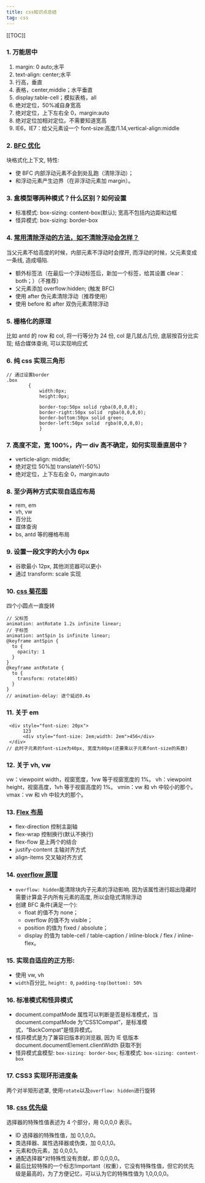```yaml
---
title: css知识点总结
tag: css
---
```


[[TOC]]

### 1. 万能居中

1. margin: 0 auto;水平
2. text-align: center;水平
3. 行高，垂直
4. 表格，center,middle；水平垂直
5. display:table-cell；模拟表格，all
6. 绝对定位，50%减自身宽高
7. 绝对定位，上下左右全 0，margin:auto
8. 绝对定位加相对定位。不需要知道宽高
9. IE6，IE7：给父元素设一个 font-size:高度/1.14,vertical-align:middle

### 2. [BFC 优化](https://www.jianshu.com/p/0d713b32cd0d)

块格式化上下文, 特性:

- 使 BFC 内部浮动元素不会到处乱跑（清除浮动）；
- 和浮动元素产生边界（在非浮动元素加 margin）。

### 3. 盒模型哪两种模式？什么区别？如何设置

- 标准模式: box-sizing: content-box(默认); 宽高不包括内边距和边框
- 怪异模式: box-sizing: border-box

### 4. [常用清除浮动的方法，如不清除浮动会怎样？](https://blog.csdn.net/h_qingyi/article/details/81269667)

当父元素不给高度的时候，内部元素不浮动时会撑开, 而浮动的时候，父元素变成一条线, 造成塌陷.

- 额外标签法（在最后一个浮动标签后，新加一个标签，给其设置 clear：both；）（不推荐）
- 父元素添加 overflow:hidden; (触发 BFC)
- 使用 after 伪元素清除浮动（推荐使用）
- 使用 before 和 after 双伪元素清除浮动

### 5. 栅格化的原理

比如 antd 的 row 和 col, 将一行等分为 24 份, col 是几就占几份, 底层按百分比实现; 结合媒体查询, 可以实现响应式

### 6. 纯 css 实现三角形

```
// 通过设置border
.box
        {
            width:0px;
            height:0px;

            border-top:50px solid rgba(0,0,0,0);
            border-right:50px solid  rgba(0,0,0,0);
            border-bottom:50px solid green;
            border-left:50px solid  rgba(0,0,0,0);
            }
```

### 7. 高度不定，宽 100%，内一 div 高不确定，如何实现垂直居中？

- verticle-align: middle;
- 绝对定位 50%加 translateY(-50%)
- 绝对定位，上下左右全 0，margin:auto

### 8. 至少两种方式实现自适应布局

- rem, em
- vh, vw
- 百分比
- 媒体查询
- bs, antd 等的栅格布局

### 9. 设置一段文字的大小为 6px

- 谷歌最小 12px, 其他浏览器可以更小
- 通过 transform: scale 实现

### 10. [css 菊花图](https://blog.csdn.net/candy_home/article/details/81540247)

四个小圆点一直旋转

```
// 父标签
animation: antRotate 1.2s infinite linear;
// 子标签
animation: antSpin 1s infinite linear;
@keyframe antSpin {
  to {
    opacity: 1
  }
}
@keyframe antRotate {
  to {
    transform: rotate(405)
  }
}
// animation-delay: 逐个延迟0.4s
```

### 11. 关于 em

```
 <div style="font-size: 20px">
      123
      <div style="font-size: 2em;width: 2em">456</div>
 </div>
// 此时子元素的font-size为40px, 宽度为80px(还要乘以子元素font-size的系数)
```

### 12. 关于 vh, vw

vw：viewpoint width，视窗宽度，1vw 等于视窗宽度的 1%。
vh：viewpoint height，视窗高度，1vh 等于视窗高度的 1%。
vmin：vw 和 vh 中较小的那个。
vmax：vw 和 vh 中较大的那个。

### 13. [Flex 布局](https://www.runoob.com/w3cnote/flex-grammar.html)

- flex-direction 控制主副轴
- flex-wrap 控制换行(默认不换行)
- flex-flow 是上两个的结合
- justify-content 主轴对齐方式
- align-items 交叉轴对齐方式

### 14. [overflow 原理](https://www.jianshu.com/p/7e04ed3f4bea)

- `overflow: hidden`能清除块内子元素的浮动影响. 因为该属性进行超出隐藏时需要计算盒子内所有元素的高度, 所以会隐式清除浮动
- 创建 BFC 条件(满足一个):
  - float 的值不为 none；
  - overflow 的值不为 visible；
  - position 的值为 fixed / absolute；
  - display 的值为 table-cell / table-caption / inline-block / flex / inline-flex。

### 15. 实现自适应的正方形:

- 使用 vw, vh
- `width`百分比, `height: 0`, `padding-top(bottom): 50%`

### 16. 标准模式和怪异模式

- document.compatMode 属性可以判断是否是标准模式，当 document.compatMode 为“CSS1Compat”，是标准模式，“BackCompat”是怪异模式。
- 怪异模式是为了兼容旧版本的浏览器, 因为 IE 低版本 document.documentElement.clientWidth 获取不到
- 怪异模式盒模型: `box-sizing: border-box`; 标准模式: `box-sizing: content-box`

### 17. CSS3 实现环形进度条

两个对半矩形遮罩, 使用`rotate`以及`overflow: hidden`进行旋转

### 18. [css 优先级](https://www.cnblogs.com/wangmeijian/p/4207433.html)

选择器的特殊性值表述为 4 个部分，用 0,0,0,0 表示。

- ID 选择器的特殊性值，加 0,1,0,0。
- 类选择器、属性选择器或伪类，加 0,0,1,0。
- 元素和伪元素，加 0,0,0,1。
- 通配选择器\*对特殊性没有贡献，即 0,0,0,0。
- 最后比较特殊的一个标志!important（权重），它没有特殊性值，但它的优先级是最高的，为了方便记忆，可以认为它的特殊性值为 1,0,0,0,0。
